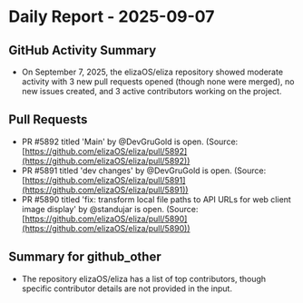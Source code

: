 # Daily Report - 2025-09-07

## GitHub Activity Summary
- On September 7, 2025, the elizaOS/eliza repository showed moderate activity with 3 new pull requests opened (though none were merged), no new issues created, and 3 active contributors working on the project.

## Pull Requests
- PR #5892 titled 'Main' by @DevGruGold is open. (Source: [https://github.com/elizaOS/eliza/pull/5892](https://github.com/elizaOS/eliza/pull/5892))
- PR #5891 titled 'dev changes' by @DevGruGold is open. (Source: [https://github.com/elizaOS/eliza/pull/5891](https://github.com/elizaOS/eliza/pull/5891))
- PR #5890 titled 'fix: transform local file paths to API URLs for web client image display' by @standujar is open. (Source: [https://github.com/elizaOS/eliza/pull/5890](https://github.com/elizaOS/eliza/pull/5890))

## Summary for github_other
- The repository elizaOS/eliza has a list of top contributors, though specific contributor details are not provided in the input.